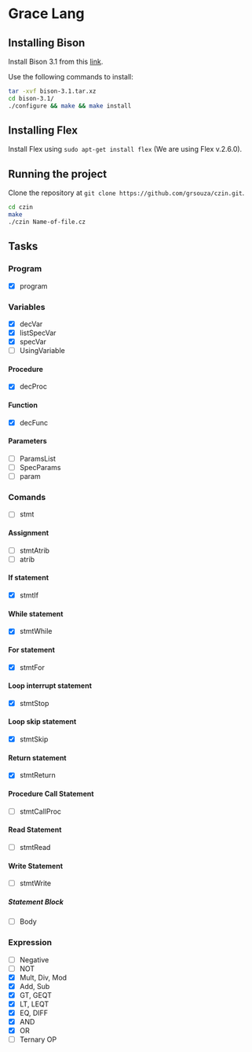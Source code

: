 # Grace Lang

## Installing Bison
Install Bison 3.1 from this [link](http://ftp.gnu.org/gnu/bison/bison-3.1.tar.xz).

Use the following commands to install:
```bash
tar -xvf bison-3.1.tar.xz
cd bison-3.1/
./configure && make && make install
```

## Installing Flex 
Install Flex using `sudo apt-get install flex` (We are using Flex v.2.6.0).

## Running the project
Clone the repository at `git clone https://github.com/grsouza/czin.git`.
```bash
cd czin
make
./czin Name-of-file.cz
```
## Tasks
### Program
- [X] program        

### Variables
- [X] decVar          
- [X] listSpecVar     
- [X] specVar         
- [ ] UsingVariable   

#### Procedure
- [X] decProc         

#### Function
- [X] decFunc         

#### Parameters
- [ ] ParamsList      
- [ ] SpecParams      
- [ ] param           

### Comands
- [ ] stmt            

#### Assignment
- [ ] stmtAtrib       
- [ ] atrib           

#### If statement
- [X] stmtIf          

#### While statement
- [X] stmtWhile       

#### For statement
- [X] stmtFor         

#### Loop interrupt statement
- [X] stmtStop        

#### Loop skip statement
- [X] stmtSkip        

#### Return statement
- [X] stmtReturn     

#### Procedure Call Statement
- [ ] stmtCallProc    

#### Read Statement
- [ ] stmtRead        

#### Write Statement
- [ ] stmtWrite       

##### Statement Block
- [ ] Body

### Expression
- [ ] Negative
- [ ] NOT        
- [X] Mult, Div, Mod  
- [X] Add, Sub        
- [X] GT, GEQT        
- [X] LT, LEQT        
- [X] EQ, DIFF        
- [X] AND              
- [X] OR              
- [ ] Ternary OP      
